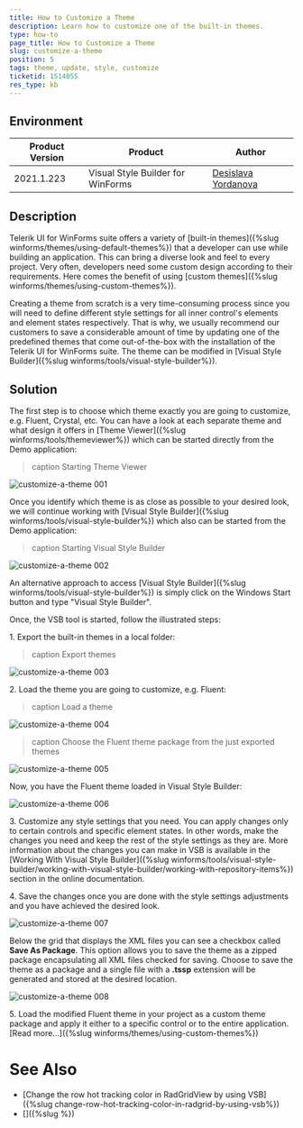 ```yaml
---
title: How to Customize a Theme 
description: Learn how to customize one of the built-in themes.   
type: how-to
page_title: How to Customize a Theme    
slug: customize-a-theme
position: 5
tags: theme, update, style, customize
ticketid: 1514055
res_type: kb
---
```



## Environment
|Product Version|Product|Author|
|----|----|----|
|2021.1.223|Visual Style Builder for WinForms|[Desislava Yordanova](https://www.telerik.com/blogs/author/desislava-yordanova)|

## Description

Telerik UI for WinForms suite offers a variety of [built-in themes]({%slug winforms/themes/using-default-themes%}) that a developer can use while building an application. This can bring a diverse look and feel to every project. Very often, developers need some custom design according to their requirements. Here comes the benefit of using [custom themes]({%slug winforms/themes/using-custom-themes%}).

Creating a theme from scratch is a very time-consuming process since you will need to define different style settings for all inner control's elements and element states respectively. That is why, we usually recommend our customers to save a considerable amount of time by updating one of the predefined themes that come out-of-the-box with the installation of the Telerik UI for WinForms suite. The theme can be modified in [Visual Style Builder]({%slug winforms/tools/visual-style-builder%}).

## Solution

The first step is to choose which theme exactly you are going to customize, e.g. Fluent, Crystal, etc. You can have a look at each separate theme and what design it offers in [Theme Viewer]({%slug winforms/tools/themeviewer%}) which can be started directly from the Demo application:

>caption Starting Theme Viewer

![customize-a-theme 001](images/customize-a-theme001.png)

Once you identify which theme is as close as possible to your desired look, we will continue working with [Visual Style Builder]({%slug winforms/tools/visual-style-builder%}) which also can be started from the Demo application:

>caption Starting Visual Style Builder

![customize-a-theme 002](images/customize-a-theme002.png)

An alternative approach to access [Visual Style Builder]({%slug winforms/tools/visual-style-builder%}) is simply click on the Windows Start button and type "Visual Style Builder". 

Once, the VSB tool is started, follow the illustrated steps:

1\. Export the built-in themes in a local folder:

>caption Export themes

![customize-a-theme 003](images/customize-a-theme003.png)

2\. Load the theme you are going to customize, e.g. Fluent:

>caption Load a theme

![customize-a-theme 004](images/customize-a-theme004.png)

>caption Choose the Fluent theme package from the just exported themes

![customize-a-theme 005](images/customize-a-theme005.png)

Now, you have the Fluent theme loaded in Visual Style Builder:

![customize-a-theme 006](images/customize-a-theme006.png)

3\. Customize any style settings that you need. You can apply changes only to certain controls and specific element states. In other words, make the changes you need and keep the rest of the style settings as they are. More information about the changes you can make in VSB is available in the [Working With Visual Style Builder]({%slug winforms/tools/visual-style-builder/working-with-visual-style-builder/working-with-repository-items%}) section in the online documentation.

4\. Save the changes once you are done with the style settings adjustments and you have achieved the desired look.

![customize-a-theme 007](images/customize-a-theme007.png)

Below the grid that displays the XML files you can see a checkbox called **Save As Package**. This option allows you to save the theme as a zipped package encapsulating all XML files checked for saving. Choose to save the theme as a package and a single file with a **.tssp** extension will be generated and stored at the desired location.

![customize-a-theme 008](images/customize-a-theme008.png)


5\. Load the modified Fluent theme in your project as a custom theme package and apply it either to a specific control or to the entire application. [Read more...]({%slug winforms/themes/using-custom-themes%})

# See Also

* [Change the row hot tracking color in RadGridView by using VSB]({%slug change-row-hot-tracking-color-in-radgrid-by-using-vsb%})
* []({%slug %})  



